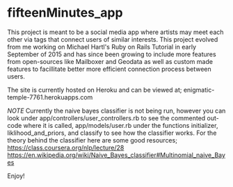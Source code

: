 # fifteenMinutes_app
This project is meant to be a social media app where artists may meet each other
via tags that connect users of similar interests. This project evolved from me
working on Michael Hartl's Ruby on Rails Tutorial in early September of 2015
and has since been growing to include more features from open-sources like 
Mailboxer and Geodata as well as custom made features to facillitate better
more efficient connection process between users.

The site is currently hosted on Heroku and can be viewed at;
enigmatic-temple-7761.herokuapps.com

*NOTE*
Currently the naive bayes classifier is not being run, however you can look under
app/controllers/user_controllers.rb to see the commented out-code where it is called,
app/models/user.rb under the functions initializer, liklihood_and_priors, and classify
to see how the classifier works.
For the theory behind the classifier here are some good resources;
https://class.coursera.org/nlp/lecture/28
https://en.wikipedia.org/wiki/Naive_Bayes_classifier#Multinomial_naive_Bayes

Enjoy!
